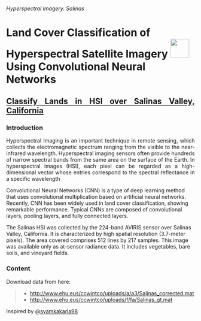 ###### Hyperspectral Imagery. Salinas

# **Land Cover Classification of Hyperspectral Satellite Imagery** <img src="https://images.squarespace-cdn.com/content/v1/52729d11e4b0b9200a7023ea/1524338737642-7486A223WJUMFDSX6PWQ/Artboard+1+copy+42.png" height="50"><br>Using Convolutional Neural Networks

##  <p align="justify"> [Classify Lands in HSI over Salinas Valley, California](https://yandex.ru/maps/103361/salinas/?ll=-121.604262%2C36.677279&z=10.88)</p> 
 
###  Introduction
<p align="justify">Hyperspectral Imaging is an important technique in remote sensing, which collects the electromagnetic spectrum
ranging from the visible to the near-infrared wavelength. Hyperspectral imaging sensors often provide hundreds of narrow spectral bands
from the same area on the surface of the Earth. In hyperspectral images (HSI), each pixel can be regarded as a high-dimensional vector
whose entries correspond to the spectral reflectance in a specific wavelength

Convolutional Neural Networks (CNN) is a type of deep learning method that uses convolutional multiplication based on artificial neural networks.
Recently, CNN has been widely used in land cover classification, showing remarkable performance. Typical CNNs are composed of convolutional
layers, pooling layers, and fully connected layers.

The Salinas HSI was collected by the 224-band AVIRIS sensor over Salinas Valley, California. It is characterized by high spatial
resolution (3.7-meter pixels). The area covered comprises 512 lines by 217 samples. This image was available only as at-sensor
radiance data. It includes vegetables, bare soils, and vineyard fields.</p>

### Content
Download data from here: 
> * http://www.ehu.eus/ccwintco/uploads/a/a3/Salinas_corrected.mat 
> * http://www.ehu.eus/ccwintco/uploads/f/fa/Salinas_gt.mat

Inspired by [@syamkakarla98](https://github.com/syamkakarla98)
